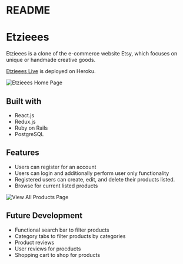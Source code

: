# README

# Etzieees

Etzieees is a clone of the e-commerce website Etsy, which focuses on unique or handmade creative goods.

[Etzieees Live](https://etzieees.herokuapp.com/) is deployed on Heroku.


![Etzieees Home Page](https://github.com/chrisdangnguyen/Etsy/blob/master/app/assets/images/screenshots/etzieees_homepage.png)

## Built with
* React.js
* Redux.js
* Ruby on Rails
* PostgreSQL

## Features 
* Users can register for an account
* Users can login and additionally perform user only functionality
* Registered users can create, edit, and delete their products listed. 
* Browse for current listed products 

![View All Products Page](https://github.com/chrisdangnguyen/Etsy/blob/master/app/assets/images/screenshots/etzieees_all_products.png)


## Future Development
* Functional search bar to filter products
* Category tabs to filter products by categories
* Product reviews 
* User reviews for procducts
* Shopping cart to shop for products 


